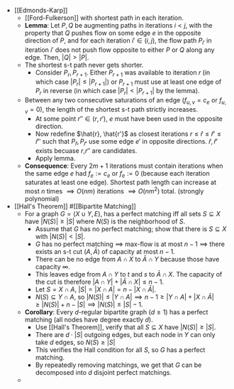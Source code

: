 - [[Edmonds-Karp]]
	- [[Ford-Fulkerson]] with shortest path in each iteration.
	- **Lemma**: Let $P,Q$ be augmenting paths in iterations $i < j$, with the property that $Q$ pushes flow on some edge $e$ in the opposite direction of $P$, and for each iteration $i' \in (i,j)$, the flow path $P_{i'}$ in iteration $i'$ does not push flow opposite to either $P$ or $Q$ along any edge. Then, $|Q| > |P|$.
	- The shortest s-t path never gets shorter.
		- Consider $P_r, P_{r+1}$. Either $P_{r+1}$ was available to iteration $r$ (in which case $|P_r| \le | P_{r+1}|$) or $P_{r+1}$ must use at least one edge of $P_r$ in reverse (in which case $|P_r| < |P_{r+1}|$ by the lemma).
	- Between any two consecutive saturations of an edge ($f_{u,v} = c_e$ or $f_{u,v} = 0$), the length of the shortest s-t path strictly increases.
		- At some point $r'' \in (r, r')$, $e$ must have been used in the opposite direction.
		- Now redefine $\hat{r}, \hat{r'}$ as closest iterations $r \le \hat{r} \le \hat{r}' \le \hat{r}''$ such that $P_{\hat{r}}, P_{\hat{r}'}$ use some edge $e'$ in opposite directions. $\hat{r}, \hat{r}'$ exists becuase $r$,$r''$ are candidates.
		- Apply lemma.
	- **Consequence**: Every $2m+1$ iterations must contain iterations when the same edge $e$ had $f_e := c_e$ or $f_e := 0$ (because each iteration saturates at least one edge). Shortest path length can increase at most $n$ times $\implies O(nm)$ iterations $\implies O(nm^2)$ total. (strongly polynomial)
- [[Hall's Theorem]] #[[Bipartite Matching]]
	- For a graph $G = (X \cup Y, E)$, has a perfect matching iff all sets $S \subseteq X$ have $|N(S)| \ge |S|$ where $N(S)$ is the neighborhood of $S$.
		- Assume that $G$ has no perfect matching; show that there is $S \subseteq X$ with $|N(S)| < |S|$.
		- $G$ has no perfect matching $\implies$ max-flow is at most $n-1$ $\implies$ there exists an s-t cut $(A, \bar{A})$ of capacity at most $n-1$.
		- There can be no edge from $A \cap X$ to $\bar{A} \cap Y$ because those have capacity $\infty$.
		- This leaves edge from $A \cap Y$ to $t$ and $s$ to $\bar{A} \cap X$. The capacity of the cut is therefore $|A \cap Y| + |\bar{A} \cap X| \le n-1$.
		- Let $S = X \cap A$, $|S| = |X \cap A| = n - |X \cap \bar{A}|$.
		- $N(S) \subseteq Y \cap A$, so $|N(S)| \le |Y \cap A| \implies n-1 \ge |Y \cap A| + |X \cap \bar{A}| \ge |N(S)| + n - |S| \implies |N(S)| \le |S| - 1$.
	- **Corollary**: Every $d$-regular bipartite graph $(d \ge 1)$ has a perfect matching (all nodes have degree exactly $d$).
		- Use [[Hall's Theorem]], verify that all $S \subseteq X$ have $|N(S)| \ge |S|$.
		- There are $d \cdot |S|$ outgoing edges, but each node in $Y$ can only take $d$ edges, so $N(S) \ge |S|$
		- This verifies the Hall condition for all $S$, so $G$ has a perfect matching.
		- By repeatedly removing matchings, we get that $G$ can be decomposed into $d$ disjoint perfect matchings.
	-